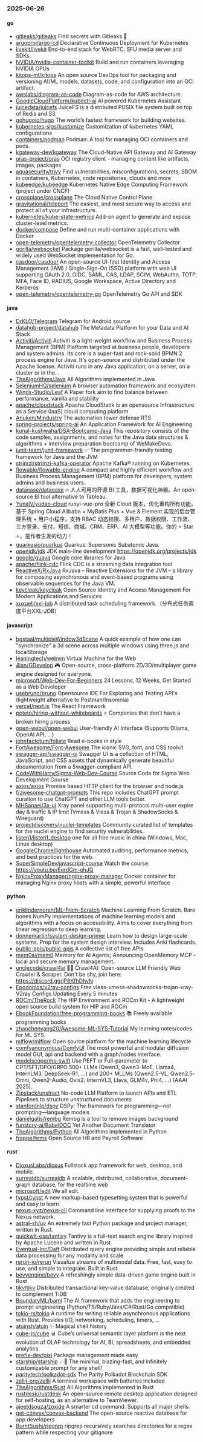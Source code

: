 ### 2025-06-26

#### go
* [gitleaks/gitleaks](https://github.com/gitleaks/gitleaks) Find secrets with Gitleaks 🔑
* [argoproj/argo-cd](https://github.com/argoproj/argo-cd) Declarative Continuous Deployment for Kubernetes
* [livekit/livekit](https://github.com/livekit/livekit) End-to-end stack for WebRTC. SFU media server and SDKs.
* [NVIDIA/nvidia-container-toolkit](https://github.com/NVIDIA/nvidia-container-toolkit) Build and run containers leveraging NVIDIA GPUs
* [kitops-ml/kitops](https://github.com/kitops-ml/kitops) An open source DevOps tool for packaging and versioning AI/ML models, datasets, code, and configuration into an OCI artifact.
* [awslabs/diagram-as-code](https://github.com/awslabs/diagram-as-code) Diagram-as-code for AWS architecture.
* [GoogleCloudPlatform/kubectl-ai](https://github.com/GoogleCloudPlatform/kubectl-ai) AI powered Kubernetes Assistant
* [juicedata/juicefs](https://github.com/juicedata/juicefs) JuiceFS is a distributed POSIX file system built on top of Redis and S3.
* [gohugoio/hugo](https://github.com/gohugoio/hugo) The world’s fastest framework for building websites.
* [kubernetes-sigs/kustomize](https://github.com/kubernetes-sigs/kustomize) Customization of kubernetes YAML configurations
* [containers/podman](https://github.com/containers/podman) Podman: A tool for managing OCI containers and pods.
* [kgateway-dev/kgateway](https://github.com/kgateway-dev/kgateway) The Cloud-Native API Gateway and AI Gateway
* [oras-project/oras](https://github.com/oras-project/oras) OCI registry client - managing content like artifacts, images, packages
* [aquasecurity/trivy](https://github.com/aquasecurity/trivy) Find vulnerabilities, misconfigurations, secrets, SBOM in containers, Kubernetes, code repositories, clouds and more
* [kubeedge/kubeedge](https://github.com/kubeedge/kubeedge) Kubernetes Native Edge Computing Framework (project under CNCF)
* [crossplane/crossplane](https://github.com/crossplane/crossplane) The Cloud Native Control Plane
* [gravitational/teleport](https://github.com/gravitational/teleport) The easiest, and most secure way to access and protect all of your infrastructure.
* [kubernetes/kube-state-metrics](https://github.com/kubernetes/kube-state-metrics) Add-on agent to generate and expose cluster-level metrics.
* [docker/compose](https://github.com/docker/compose) Define and run multi-container applications with Docker
* [open-telemetry/opentelemetry-collector](https://github.com/open-telemetry/opentelemetry-collector) OpenTelemetry Collector
* [gorilla/websocket](https://github.com/gorilla/websocket) Package gorilla/websocket is a fast, well-tested and widely used WebSocket implementation for Go.
* [casdoor/casdoor](https://github.com/casdoor/casdoor) An open-source UI-first Identity and Access Management (IAM) / Single-Sign-On (SSO) platform with web UI supporting OAuth 2.0, OIDC, SAML, CAS, LDAP, SCIM, WebAuthn, TOTP, MFA, Face ID, RADIUS, Google Workspace, Active Directory and Kerberos
* [open-telemetry/opentelemetry-go](https://github.com/open-telemetry/opentelemetry-go) OpenTelemetry Go API and SDK

#### java
* [DrKLO/Telegram](https://github.com/DrKLO/Telegram) Telegram for Android source
* [datahub-project/datahub](https://github.com/datahub-project/datahub) The Metadata Platform for your Data and AI Stack
* [Activiti/Activiti](https://github.com/Activiti/Activiti) Activiti is a light-weight workflow and Business Process Management (BPM) Platform targeted at business people, developers and system admins. Its core is a super-fast and rock-solid BPMN 2 process engine for Java. It's open-source and distributed under the Apache license. Activiti runs in any Java application, on a server, on a cluster or in the…
* [TheAlgorithms/Java](https://github.com/TheAlgorithms/Java) All Algorithms implemented in Java
* [SeleniumHQ/selenium](https://github.com/SeleniumHQ/selenium) A browser automation framework and ecosystem.
* [Winds-Studio/Leaf](https://github.com/Winds-Studio/Leaf) A Paper fork aim to find balance between performance, vanilla and stability
* [apache/cloudstack](https://github.com/apache/cloudstack) Apache CloudStack is an opensource Infrastructure as a Service (IaaS) cloud computing platform
* [Anuken/Mindustry](https://github.com/Anuken/Mindustry) The automation tower defense RTS
* [spring-projects/spring-ai](https://github.com/spring-projects/spring-ai) An Application Framework for AI Engineering
* [kunal-kushwaha/DSA-Bootcamp-Java](https://github.com/kunal-kushwaha/DSA-Bootcamp-Java) This repository consists of the code samples, assignments, and notes for the Java data structures & algorithms + interview preparation bootcamp of WeMakeDevs.
* [junit-team/junit-framework](https://github.com/junit-team/junit-framework) ✅ The programmer-friendly testing framework for Java and the JVM
* [strimzi/strimzi-kafka-operator](https://github.com/strimzi/strimzi-kafka-operator) Apache Kafka® running on Kubernetes
* [flowable/flowable-engine](https://github.com/flowable/flowable-engine) A compact and highly efficient workflow and Business Process Management (BPM) platform for developers, system admins and business users.
* [dataease/dataease](https://github.com/dataease/dataease) 🔥 人人可用的开源 BI 工具，数据可视化神器。An open-source BI tool alternative to Tableau.
* [YunaiV/yudao-cloud](https://github.com/YunaiV/yudao-cloud) ruoyi-vue-pro 全新 Cloud 版本，优化重构所有功能。基于 Spring Cloud Alibaba + MyBatis Plus + Vue & Element 实现的后台管理系统 + 用户小程序，支持 RBAC 动态权限、多租户、数据权限、工作流、三方登录、支付、短信、商城、CRM、ERP、AI 大模型等功能。你的 ⭐️ Star ⭐️，是作者生发的动力！
* [quarkusio/quarkus](https://github.com/quarkusio/quarkus) Quarkus: Supersonic Subatomic Java.
* [openjdk/jdk](https://github.com/openjdk/jdk) JDK main-line development https://openjdk.org/projects/jdk
* [google/guava](https://github.com/google/guava) Google core libraries for Java
* [apache/flink-cdc](https://github.com/apache/flink-cdc) Flink CDC is a streaming data integration tool
* [ReactiveX/RxJava](https://github.com/ReactiveX/RxJava) RxJava – Reactive Extensions for the JVM – a library for composing asynchronous and event-based programs using observable sequences for the Java VM.
* [keycloak/keycloak](https://github.com/keycloak/keycloak) Open Source Identity and Access Management For Modern Applications and Services
* [xuxueli/xxl-job](https://github.com/xuxueli/xxl-job) A distributed task scheduling framework.（分布式任务调度平台XXL-JOB）

#### javascript
* [bgstaal/multipleWindow3dScene](https://github.com/bgstaal/multipleWindow3dScene) A quick example of how one can "synchronize" a 3d scene across multiple windows using three.js and localStorage
* [leaningtech/webvm](https://github.com/leaningtech/webvm) Virtual Machine for the Web
* [4ian/GDevelop](https://github.com/4ian/GDevelop) 🎮 Open-source, cross-platform 2D/3D/multiplayer game engine designed for everyone.
* [microsoft/Web-Dev-For-Beginners](https://github.com/microsoft/Web-Dev-For-Beginners) 24 Lessons, 12 Weeks, Get Started as a Web Developer
* [usebruno/bruno](https://github.com/usebruno/bruno) Opensource IDE For Exploring and Testing API's (lightweight alternative to Postman/Insomnia)
* [vercel/next.js](https://github.com/vercel/next.js) The React Framework
* [poteto/hiring-without-whiteboards](https://github.com/poteto/hiring-without-whiteboards) ⭐️ Companies that don't have a broken hiring process
* [open-webui/open-webui](https://github.com/open-webui/open-webui) User-friendly AI Interface (Supports Ollama, OpenAI API, ...)
* [johnfactotum/foliate](https://github.com/johnfactotum/foliate) Read e-books in style
* [FortAwesome/Font-Awesome](https://github.com/FortAwesome/Font-Awesome) The iconic SVG, font, and CSS toolkit
* [swagger-api/swagger-ui](https://github.com/swagger-api/swagger-ui) Swagger UI is a collection of HTML, JavaScript, and CSS assets that dynamically generate beautiful documentation from a Swagger-compliant API.
* [CodeWithHarry/Sigma-Web-Dev-Course](https://github.com/CodeWithHarry/Sigma-Web-Dev-Course) Source Code for Sigma Web Development Course
* [axios/axios](https://github.com/axios/axios) Promise based HTTP client for the browser and node.js
* [f/awesome-chatgpt-prompts](https://github.com/f/awesome-chatgpt-prompts) This repo includes ChatGPT prompt curation to use ChatGPT and other LLM tools better.
* [MHSanaei/3x-ui](https://github.com/MHSanaei/3x-ui) Xray panel supporting multi-protocol multi-user expire day & traffic & IP limit (Vmess & Vless & Trojan & ShadowSocks & Wireguard)
* [projectdiscovery/nuclei-templates](https://github.com/projectdiscovery/nuclei-templates) Community curated list of templates for the nuclei engine to find security vulnerabilities.
* [listen1/listen1_desktop](https://github.com/listen1/listen1_desktop) one for all free music in china (Windows, Mac, Linux desktop)
* [GoogleChrome/lighthouse](https://github.com/GoogleChrome/lighthouse) Automated auditing, performance metrics, and best practices for the web.
* [SuperSimpleDev/javascript-course](https://github.com/SuperSimpleDev/javascript-course) Watch the course: https://youtu.be/EerdGm-ehJQ
* [NginxProxyManager/nginx-proxy-manager](https://github.com/NginxProxyManager/nginx-proxy-manager) Docker container for managing Nginx proxy hosts with a simple, powerful interface

#### python
* [eriklindernoren/ML-From-Scratch](https://github.com/eriklindernoren/ML-From-Scratch) Machine Learning From Scratch. Bare bones NumPy implementations of machine learning models and algorithms with a focus on accessibility. Aims to cover everything from linear regression to deep learning.
* [donnemartin/system-design-primer](https://github.com/donnemartin/system-design-primer) Learn how to design large-scale systems. Prep for the system design interview. Includes Anki flashcards.
* [public-apis/public-apis](https://github.com/public-apis/public-apis) A collective list of free APIs
* [mem0ai/mem0](https://github.com/mem0ai/mem0) Memory for AI Agents; Announcing OpenMemory MCP - local and secure memory management.
* [unclecode/crawl4ai](https://github.com/unclecode/crawl4ai) 🚀🤖 Crawl4AI: Open-source LLM Friendly Web Crawler & Scraper. Don't be shy, join here: https://discord.gg/jP8KfhDhyN
* [Epodonios/v2ray-configs](https://github.com/Epodonios/v2ray-configs) Free vless-vmess-shadowsocks-trojan-xray-V2ray Configs Updating Every 5 minutes
* [ROCm/TheRock](https://github.com/ROCm/TheRock) The HIP Environment and ROCm Kit - A lightweight open source build system for HIP and ROCm
* [EbookFoundation/free-programming-books](https://github.com/EbookFoundation/free-programming-books) 📚 Freely available programming books
* [zhaochenyang20/Awesome-ML-SYS-Tutorial](https://github.com/zhaochenyang20/Awesome-ML-SYS-Tutorial) My learning notes/codes for ML SYS.
* [mlflow/mlflow](https://github.com/mlflow/mlflow) Open source platform for the machine learning lifecycle
* [comfyanonymous/ComfyUI](https://github.com/comfyanonymous/ComfyUI) The most powerful and modular diffusion model GUI, api and backend with a graph/nodes interface.
* [modelscope/ms-swift](https://github.com/modelscope/ms-swift) Use PEFT or Full-parameter to CPT/SFT/DPO/GRPO 500+ LLMs (Qwen3, Qwen3-MoE, Llama4, InternLM3, DeepSeek-R1, ...) and 200+ MLLMs (Qwen2.5-VL, Qwen2.5-Omni, Qwen2-Audio, Ovis2, InternVL3, Llava, GLM4v, Phi4, ...) (AAAI 2025).
* [Zipstack/unstract](https://github.com/Zipstack/unstract) No-code LLM Platform to launch APIs and ETL Pipelines to structure unstructured documents
* [stanfordnlp/dspy](https://github.com/stanfordnlp/dspy) DSPy: The framework for programming—not prompting—language models
* [danielgatis/rembg](https://github.com/danielgatis/rembg) Rembg is a tool to remove images background
* [funstory-ai/BabelDOC](https://github.com/funstory-ai/BabelDOC) Yet Another Document Translator
* [TheAlgorithms/Python](https://github.com/TheAlgorithms/Python) All Algorithms implemented in Python
* [frappe/hrms](https://github.com/frappe/hrms) Open Source HR and Payroll Software

#### rust
* [DioxusLabs/dioxus](https://github.com/DioxusLabs/dioxus) Fullstack app framework for web, desktop, and mobile.
* [surrealdb/surrealdb](https://github.com/surrealdb/surrealdb) A scalable, distributed, collaborative, document-graph database, for the realtime web
* [microsoft/edit](https://github.com/microsoft/edit) We all edit.
* [typst/typst](https://github.com/typst/typst) A new markup-based typesetting system that is powerful and easy to learn.
* [nexus-xyz/nexus-cli](https://github.com/nexus-xyz/nexus-cli) Command line interface for supplying proofs to the Nexus network.
* [astral-sh/uv](https://github.com/astral-sh/uv) An extremely fast Python package and project manager, written in Rust.
* [quickwit-oss/tantivy](https://github.com/quickwit-oss/tantivy) Tantivy is a full-text search engine library inspired by Apache Lucene and written in Rust
* [Eventual-Inc/Daft](https://github.com/Eventual-Inc/Daft) Distributed query engine providing simple and reliable data processing for any modality and scale
* [rerun-io/rerun](https://github.com/rerun-io/rerun) Visualize streams of multimodal data. Free, fast, easy to use, and simple to integrate. Built in Rust.
* [bevyengine/bevy](https://github.com/bevyengine/bevy) A refreshingly simple data-driven game engine built in Rust
* [tikv/tikv](https://github.com/tikv/tikv) Distributed transactional key-value database, originally created to complement TiDB
* [BoundaryML/baml](https://github.com/BoundaryML/baml) The AI framework that adds the engineering to prompt engineering (Python/TS/Ruby/Java/C#/Rust/Go compatible)
* [tokio-rs/tokio](https://github.com/tokio-rs/tokio) A runtime for writing reliable asynchronous applications with Rust. Provides I/O, networking, scheduling, timers, ...
* [atuinsh/atuin](https://github.com/atuinsh/atuin) ✨ Magical shell history
* [cube-js/cube](https://github.com/cube-js/cube) 📊 Cube’s universal semantic layer platform is the next evolution of OLAP technology for AI, BI, spreadsheets, and embedded analytics
* [prefix-dev/pixi](https://github.com/prefix-dev/pixi) Package management made easy
* [starship/starship](https://github.com/starship/starship) ☄🌌️ The minimal, blazing-fast, and infinitely customizable prompt for any shell!
* [paritytech/polkadot-sdk](https://github.com/paritytech/polkadot-sdk) The Parity Polkadot Blockchain SDK
* [zellij-org/zellij](https://github.com/zellij-org/zellij) A terminal workspace with batteries included
* [TheAlgorithms/Rust](https://github.com/TheAlgorithms/Rust) All Algorithms implemented in Rust
* [rustdesk/rustdesk](https://github.com/rustdesk/rustdesk) An open-source remote desktop application designed for self-hosting, as an alternative to TeamViewer.
* [ajeetdsouza/zoxide](https://github.com/ajeetdsouza/zoxide) A smarter cd command. Supports all major shells.
* [get-convex/convex-backend](https://github.com/get-convex/convex-backend) The open-source reactive database for app developers
* [BurntSushi/ripgrep](https://github.com/BurntSushi/ripgrep) ripgrep recursively searches directories for a regex pattern while respecting your gitignore
